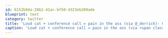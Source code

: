 ```yaml
---
id: 6152b9da-28b2-41ac-bf50-4323eb209ade
blueprint: text
category: twitter
title: 'Loud cat + conference call = pain in the ass (via @_derrick)- Glad it''s not just me. Client: "Is your cat in distress?"'
caption: 'Loud cat + conference call = pain in the ass (via <span class="username username_linked">@<a href="https://twitter.com/_derrick" title="Derrick Pelletier">_derrick</a></span>)- Glad it''s not just me. Client: "Is your cat in distress?"'
---
```

